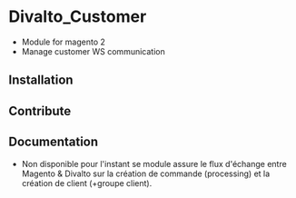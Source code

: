 # Divalto_Customer

- Module for magento 2
- Manage customer WS communication

## Installation
## Contribute
## Documentation

- Non disponible pour l'instant se module assure le flux d'échange entre Magento & Divalto sur la création de commande (processing) et la création de client (+groupe client).